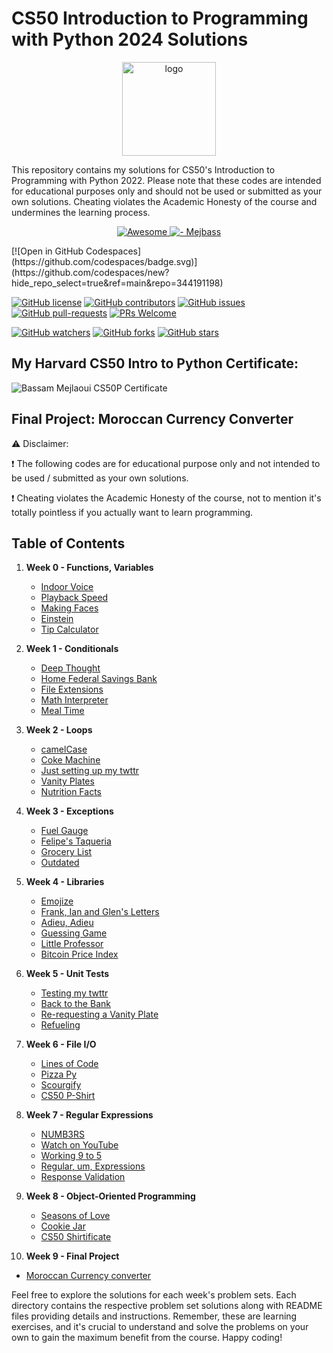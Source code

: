 # CS50 Introduction to Programming with Python 2024 Solutions
<p align="center">
<img src="https://i.imgur.com/Jj740Yd.png" alt="logo" height="150"/>
</p>

This repository contains my solutions for CS50's Introduction to Programming with Python 2022. Please note that these codes are intended for educational purposes only and should not be used or submitted as your own solutions. Cheating violates the Academic Honesty of the course and undermines the learning process.

</p>
<p align="center">
  <a href="https://github.com/sindresorhus/awesome">
    <img alt="Awesome" src="https://cdn.rawgit.com/sindresorhus/awesome/d7305f38d29fed78fa85652e3a63e154dd8e8829/media/badge.svg">
  </a>
    <a href="https://github.com/mejbass/CS50-Introduction-to-Programming-Using-Python">
	<img alt=" - Mejbass" src="https://img.shields.io/badge/Mejbass-CS50--Introduction to Programming with Python 2024-red.svg">
  </a>
</p> 
[![Open in GitHub Codespaces](https://github.com/codespaces/badge.svg)](https://github.com/codespaces/new?hide_repo_select=true&ref=main&repo=344191198)

[![GitHub license](https://img.shields.io/github/license/microsoft/Data-Science-For-Beginners.svg)](https://github.com/microsoft/Data-Science-For-Beginners/blob/master/LICENSE)
[![GitHub contributors](https://img.shields.io/github/contributors/mejbass/CS50-Introduction-to-Programming-Using-Python.svg)](https://github.com/mejbass/CS50-Introduction-to-Programming-Using-Python//graphs/contributors/)
[![GitHub issues](https://img.shields.io/github/issues/mejbass/CS50-Introduction-to-Programming-Using-Python.svg)](https://github.com/mejbass/CS50-Introduction-to-Programming-Using-Python/issues/)
[![GitHub pull-requests](https://img.shields.io/github/issues-pr/mejbass/CS50-Introduction-to-Programming-Using-Python.svg)](https://github.com/mejbass/CS50-Introduction-to-Programming-Using-Python/pulls/)
[![PRs Welcome](https://img.shields.io/badge/PRs-welcome-brightgreen.svg?style=flat-square)](http://makeapullrequest.com)


[![GitHub watchers](https://img.shields.io/github/watchers/mejbass/CS50-Introduction-to-Programming-Using-Python.svg?style=social&label=Watch)]([https://GitHub.com/microsoft/Data-Science-For-Beginners/](https://github.com/mejbass/CS50-Introduction-to-Programming-Using-Python/)watchers/)
[![GitHub forks](https://img.shields.io/github/forks/mejbass/CS50-Introduction-to-Programming-Using-Python.svg?style=social&label=Fork)](https://github.com/mejbass/CS50-Introduction-to-Programming-Using-Python/network/)
[![GitHub stars](https://img.shields.io/github/stars/mejbass/CS50-Introduction-to-Programming-Using-Python.svg?style=social&label=Star)](https://github.com/mejbass/CS50-Introduction-to-Programming-Using-Python/stargazers/)

## My Harvard CS50 Intro to Python Certificate:
![Bassam Mejlaoui CS50P Certificate](https://certificates.cs50.io/8a31fd02-727a-496f-88e2-92b04ecb04c9.png)

## Final Project: Moroccan Currency Converter

⚠️ Disclaimer:

❗ The following codes are for educational purpose only and not intended to be used / submitted as your own solutions.

❗ Cheating violates the Academic Honesty of the course, not to mention it's totally pointless if you actually want to learn programming.

## Table of Contents

1. **Week 0 - Functions, Variables**
   - [Indoor Voice](https://github.com/mejbass/CS50-Introduction-to-Programming-Using-Python/tree/main/Week%200/indoor)
   - [Playback Speed](https://github.com/mejbass/CS50-Introduction-to-Programming-Using-Python/tree/main/Week%200/playback)
   - [Making Faces](https://github.com/mejbass/CS50-Introduction-to-Programming-Using-Python/tree/main/Week%200/faces)
   - [Einstein](https://github.com/mejbass/CS50-Introduction-to-Programming-Using-Python/tree/main/Week%200/einstein)
   - [Tip Calculator](https://github.com/mejbass/CS50-Introduction-to-Programming-Using-Python/tree/main/Week%200/tip)

2. **Week 1 - Conditionals**
   - [Deep Thought](https://github.com/mejbass/CS50-Introduction-to-Programming-Using-Python/tree/main/Week%201/deep)
   - [Home Federal Savings Bank](https://github.com/mejbass/CS50-Introduction-to-Programming-Using-Python/tree/main/Week%201/bank)
   - [File Extensions](https://github.com/mejbass/CS50-Introduction-to-Programming-Using-Python/tree/main/Week%201/extension)
   - [Math Interpreter](https://github.com/mejbass/CS50-Introduction-to-Programming-Using-Python/tree/main/Week%201/interpreter)
   - [Meal Time](https://github.com/mejbass/CS50-Introduction-to-Programming-Using-Python/tree/main/Week%201/meal)

3. **Week 2 - Loops**
   - [camelCase](https://github.com/mejbass/CS50-Introduction-to-Programming-Using-Python/tree/main/Week%202/camel)
   - [Coke Machine](https://github.com/mejbass/CS50-Introduction-to-Programming-Using-Python/tree/main/Week%202/coke)
   - [Just setting up my twttr](https://github.com/mejbass/CS50-Introduction-to-Programming-Using-Python/tree/main/Week%202/twttr)
   - [Vanity Plates](https://github.com/mejbass/CS50-Introduction-to-Programming-Using-Python/tree/main/Week%202/plates)
   - [Nutrition Facts](https://github.com/mejbass/CS50-Introduction-to-Programming-Using-Python/tree/main/Week%202/nutrition)

4. **Week 3 - Exceptions**
   - [Fuel Gauge](https://github.com/mejbass/CS50-Introduction-to-Programming-Using-Python/tree/main/Week%203/fuel)
   - [Felipe's Taqueria](https://github.com/mejbass/CS50-Introduction-to-Programming-Using-Python/tree/main/Week%203/taqueria)
   - [Grocery List](https://github.com/mejbass/CS50-Introduction-to-Programming-Using-Python/tree/main/Week%203/grocery)
   - [Outdated](https://github.com/mejbass/CS50-Introduction-to-Programming-Using-Python/tree/main/Week%203/outdated)

5. **Week 4 - Libraries**
   - [Emojize](https://github.com/mejbass/CS50-Introduction-to-Programming-Using-Python/tree/main/Week%204/emojize)
   - [Frank, Ian and Glen's Letters](https://github.com/mejbass/CS50-Introduction-to-Programming-Using-Python/tree/main/Week%204/figlet)
   - [Adieu, Adieu](https://github.com/mejbass/CS50-Introduction-to-Programming-Using-Python/tree/main/Week%204/adieu)
   - [Guessing Game](https://github.com/mejbass/CS50-Introduction-to-Programming-Using-Python/tree/main/Week%204/game)
   - [Little Professor](https://github.com/mejbass/CS50-Introduction-to-Programming-Using-Python/tree/main/Week%204/professor)
   - [Bitcoin Price Index](https://github.com/mejbass/CS50-Introduction-to-Programming-Using-Python/tree/main/Week%204/bitcoin)

6. **Week 5 - Unit Tests**
   - [Testing my twttr](https://github.com/mejbass/CS50-Introduction-to-Programming-Using-Python/tree/main/Week%205/test_twttr)
   - [Back to the Bank](https://github.com/mejbass/CS50-Introduction-to-Programming-Using-Python/tree/main/Week%205/test_bank)
   - [Re-requesting a Vanity Plate](https://github.com/mejbass/CS50-Introduction-to-Programming-Using-Python/tree/main/Week%205/test_plates)
   - [Refueling](https://github.com/mejbass/CS50-Introduction-to-Programming-Using-Python/tree/main/Week%205/test_fuel)

7. **Week 6 - File I/O**
   - [Lines of Code](https://github.com/mejbass/CS50-Introduction-to-Programming-Using-Python/tree/main/Week%206/lines)
   - [Pizza Py](https://github.com/mejbass/CS50-Introduction-to-Programming-Using-Python/tree/main/Week%206/pizza)
   - [Scourgify](https://github.com/mejbass/CS50-Introduction-to-Programming-Using-Python/tree/main/Week%206/scourgify)
   - [CS50 P-Shirt](https://github.com/mejbass/CS50-Introduction-to-Programming-Using-Python/tree/main/Week%206/shirt)

8. **Week 7 - Regular Expressions**
   - [NUMB3RS](https://github.com/mejbass/CS50-Introduction-to-Programming-Using-Python/tree/main/Week%207/numb3rs)
   - [Watch on YouTube](https://github.com/mejbass/CS50-Introduction-to-Programming-Using-Python/tree/main/Week%207/watch)
   - [Working 9 to 5](https://github.com/mejbass/CS50-Introduction-to-Programming-Using-Python/tree/main/Week%207/working)
   - [Regular, um, Expressions](https://github.com/mejbass/CS50-Introduction-to-Programming-Using-Python/tree/main/Week%207/um)
   - [Response Validation](https://github.com/mejbass/CS50-Introduction-to-Programming-Using-Python/tree/main/Week%207/response)

9. **Week 8 - Object-Oriented Programming**
   - [Seasons of Love](/Week8/Seasons_of_Love)
   - [Cookie Jar](/Week8/Cookie_Jar)
   - [CS50 Shirtificate](/Week8/CS50_Shirtificate)

  10. **Week 9 - Final Project**
   - [Moroccan Currency converter](https://github.com/mejbass/CS50-Introduction-to-Programming-Using-Python/blob/main/Week%208/project.py)

Feel free to explore the solutions for each week's problem sets. Each directory contains the respective problem set solutions along with README files providing details and instructions. Remember, these are learning exercises, and it's crucial to understand and solve the problems on your own to gain the maximum benefit from the course. Happy coding!
